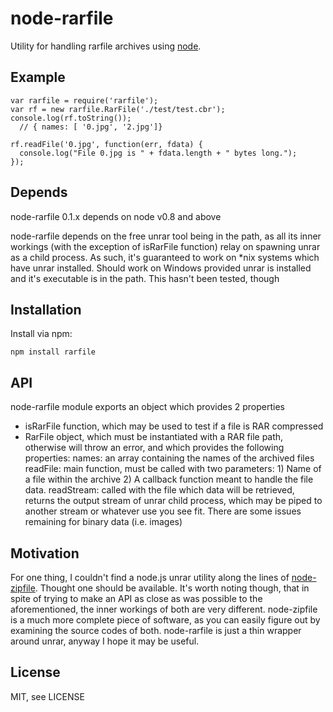 # node-rarfile
      
Utility for handling rarfile archives using [node](http://nodejs.org).



## Example

    var rarfile = require('rarfile');
    var rf = new rarfile.RarFile('./test/test.cbr');
    console.log(rf.toString());
      // { names: [ '0.jpg', '2.jpg']}
       
    rf.readFile('0.jpg', function(err, fdata) {
      console.log("File 0.jpg is " + fdata.length + " bytes long.");
    });


## Depends

node-rarfile 0.1.x depends on node v0.8 and above

node-rarfile depends on the free unrar tool being in the path, as all
its inner workings (with the exception of isRarFile function) relay on
spawning unrar as a child process. As such, it's guaranteed to work on
*nix systems which have unrar installed. Should work on Windows provided
unrar is installed and it's executable is in the path. This hasn't been tested, though

## Installation

Install via npm:

    npm install rarfile

## API

node-rarfile module exports an object which provides 2 properties
* isRarFile function, which may be used to test if a file is RAR compressed
* RarFile object, which must be instantiated with a RAR file path, otherwise will throw an error, 
  and which provides the following properties:
    names: an array containing the names of the archived files
    readFile: main function, must be called with two parameters: 1) Name of a file within the archive 2) A callback function meant to
    handle the file data.
    readStream: called with the file which data will be retrieved, returns the output stream of unrar child process, which may be piped
    to another stream or whatever use you see fit. There are some issues remaining for binary data (i.e. images)
    
## Motivation

For one thing, I couldn't find a node.js unrar utility along the lines of [node-zipfile](https://github.com//springmeyer/node-zipfile). 
Thought one should be available.
It's worth noting though, that in spite of trying to make an API as close as was possible to the aforementioned, the inner workings of both
are very different. node-zipfile is a much more complete piece of software, as you can easily figure out by examining the source codes of both.
node-rarfile is just a thin wrapper around unrar, anyway I hope it may be useful. 
    

## License

  MIT, see LICENSE
